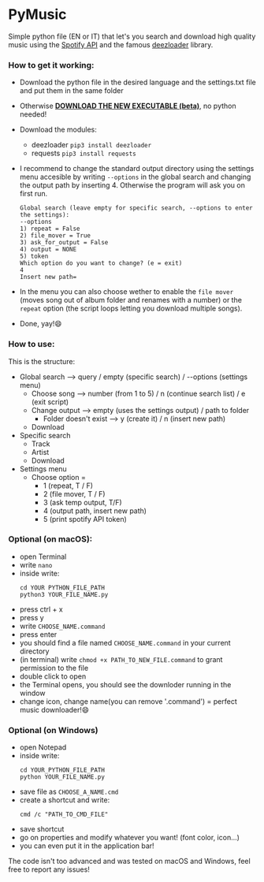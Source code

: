 # PyMusic
Simple python file (EN or IT) that let's you search and download high quality music using the [Spotify API](https://developer.spotify.com/) and the famous [deezloader](https://github.com/An0nimia/deezloader) library.


### How to get it working:
- Download the python file in the desired language and the settings.txt file and put them in the same folder
- Otherwise [__DOWNLOAD THE NEW EXECUTABLE (beta)__](https://github.com/BufuWinner/PythonMusic/releases/tag/%40master), no python needed!

- Download the modules:
	- deezloader ```pip3 install deezloader```
	- requests ```pip3 install requests```
	

- I recommend to change the standard output directory using the settings menu accesible by writing ```--options``` in the global search and changing the output
  path by inserting 4. Otherwise the program will ask you on first run. 

	```
	Global search (leave empty for specific search, --options to enter the settings):
	--options
	1) repeat = False
	2) file_mover = True
	3) ask_for_output = False
	4) output = NONE
	5) token
	Which option do you want to change? (e = exit)
	4
	Insert new path=
	```
	
- In the menu you can also choose wether to enable the ```file mover``` (moves song out of album folder and renames with a number) or the ```repeat``` option (the script loops letting you download multiple songs).
  
- Done, yay!:smile:

### How to use:
This is the structure:

- Global search --> query / empty (specific search) / --options (settings menu)
	- Choose song --> number (from 1 to 5) / n (continue search list) / e (exit script)
	- Change output --> empty (uses the settings output) / path to folder
		- Folder doesn't exist --> y (create it) / n (insert new path)
	- Download
- Specific search
	- Track
	- Artist
	- Download
- Settings menu
	- Choose option =
	  - 1 (repeat, T / F) 
	  - 2 (file mover, T / F)
	  - 3 (ask temp output, T/F)
	  - 4 (output path, insert new path)
	  - 5 (print spotify API token)
	
 
### Optional (on macOS):
- open Terminal
- write ```nano```
- inside write:
	```
	cd YOUR PYTHON_FILE_PATH
	python3 YOUR_FILE_NAME.py
	```
 - press ctrl + x
 - press y
 - write ```CHOOSE_NAME.command```
 - press enter
 - you should find a file named ```CHOOSE_NAME.command``` in your current directory
 - (in terminal) write ```chmod +x PATH_TO_NEW_FILE.command``` to grant permission to the file
 - double click to open
 - the Terminal opens, you should see the downloder running in the window
 - change icon, change name(you can remove '.command') = perfect music downloader!:smile:

### Optional (on Windows)
- open Notepad
- inside write:
	```
	cd YOUR_PYTHON_FILE_PATH
	python YOUR_FILE_NAME.py
	```
- save file as ```CHOOSE_A_NAME.cmd```
- create a shortcut and write:
	```
	cmd /c "PATH_TO_CMD_FILE"
	```
- save shortcut
- go on properties and modify whatever you want! (font color, icon...)
- you can even put it in the application bar!
 
The code isn't too advanced and was tested on macOS and Windows, feel free to report any issues!